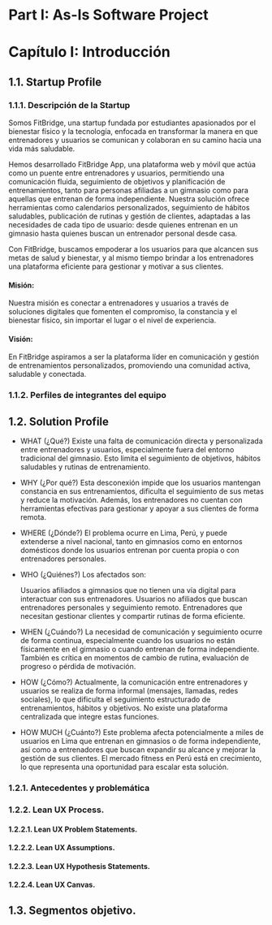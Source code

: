 # Part I: As-Is Software Project

# Capítulo I: Introducción

## 1.1. Startup Profile

### 1.1.1. Descripción de la Startup

Somos FitBridge, una startup fundada por estudiantes apasionados por el bienestar físico y la tecnología, enfocada en transformar la manera en que entrenadores y usuarios se comunican y colaboran en su camino hacia una vida más saludable.

Hemos desarrollado FitBridge App, una plataforma web y móvil que actúa como un puente entre entrenadores y usuarios, permitiendo una comunicación fluida, seguimiento de objetivos y planificación de entrenamientos, tanto para personas afiliadas a un gimnasio como para aquellas que entrenan de forma independiente.
Nuestra solución ofrece herramientas como calendarios personalizados, seguimiento de hábitos saludables, publicación de rutinas y gestión de clientes, adaptadas a las necesidades de cada tipo de usuario: desde quienes entrenan en un gimnasio hasta quienes buscan un entrenador personal desde casa.

Con FitBridge, buscamos empoderar a los usuarios para que alcancen sus metas de salud y bienestar, y al mismo tiempo brindar a los entrenadores una plataforma eficiente para gestionar y motivar a sus clientes.

#### Misión:
Nuestra misión es conectar a entrenadores y usuarios a través de soluciones digitales que fomenten el compromiso, la constancia y el bienestar físico, sin importar el lugar o el nivel de experiencia.

#### Visión:
En FitBridge aspiramos a ser la plataforma líder en comunicación y gestión de entrenamientos personalizados, promoviendo una comunidad activa, saludable y conectada.

### 1.1.2. Perfiles de integrantes del equipo

## 1.2. Solution Profile

* WHAT (¿Qué?)
Existe una falta de comunicación directa y personalizada entre entrenadores y usuarios, especialmente fuera del entorno tradicional del gimnasio. Esto limita el seguimiento de objetivos, hábitos saludables y rutinas de entrenamiento.

* WHY (¿Por qué?)
Esta desconexión impide que los usuarios mantengan constancia en sus entrenamientos, dificulta el seguimiento de sus metas y reduce la motivación. Además, los entrenadores no cuentan con herramientas efectivas para gestionar y apoyar a sus clientes de forma remota.

* WHERE (¿Dónde?)
El problema ocurre en Lima, Perú, y puede extenderse a nivel nacional, tanto en gimnasios como en entornos domésticos donde los usuarios entrenan por cuenta propia o con entrenadores personales.

* WHO (¿Quiénes?)
Los afectados son:

  Usuarios afiliados a gimnasios que no tienen una vía digital para interactuar con sus entrenadores.
Usuarios no afiliados que buscan entrenadores personales y seguimiento remoto.
Entrenadores que necesitan gestionar clientes y compartir rutinas de forma eficiente.


* WHEN (¿Cuándo?)
La necesidad de comunicación y seguimiento ocurre de forma continua, especialmente cuando los usuarios no están físicamente en el gimnasio o cuando entrenan de forma independiente. También es crítica en momentos de cambio de rutina, evaluación de progreso o pérdida de motivación.

* HOW (¿Cómo?)
Actualmente, la comunicación entre entrenadores y usuarios se realiza de forma informal (mensajes, llamadas, redes sociales), lo que dificulta el seguimiento estructurado de entrenamientos, hábitos y objetivos. No existe una plataforma centralizada que integre estas funciones.

* HOW MUCH (¿Cuánto?)
Este problema afecta potencialmente a miles de usuarios en Lima que entrenan en gimnasios o de forma independiente, así como a entrenadores que buscan expandir su alcance y mejorar la gestión de sus clientes. El mercado fitness en Perú está en crecimiento, lo que representa una oportunidad para escalar esta solución.

### 1.2.1. Antecedentes y problemática

### 1.2.2. Lean UX Process.

#### 1.2.2.1. Lean UX Problem Statements.

#### 1.2.2.2. Lean UX Assumptions.

#### 1.2.2.3. Lean UX Hypothesis Statements.

#### 1.2.2.4. Lean UX Canvas.

## 1.3. Segmentos objetivo.

